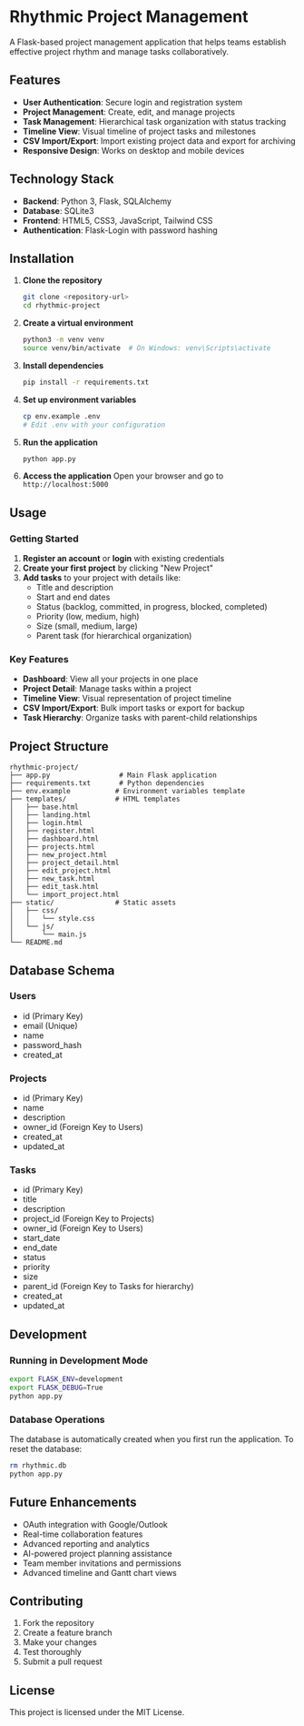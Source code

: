 # Rhythmic Project Management

A Flask-based project management application that helps teams establish effective project rhythm and manage tasks collaboratively.

## Features

- **User Authentication**: Secure login and registration system
- **Project Management**: Create, edit, and manage projects
- **Task Management**: Hierarchical task organization with status tracking
- **Timeline View**: Visual timeline of project tasks and milestones
- **CSV Import/Export**: Import existing project data and export for archiving
- **Responsive Design**: Works on desktop and mobile devices

## Technology Stack

- **Backend**: Python 3, Flask, SQLAlchemy
- **Database**: SQLite3
- **Frontend**: HTML5, CSS3, JavaScript, Tailwind CSS
- **Authentication**: Flask-Login with password hashing

## Installation

1. **Clone the repository**
   ```bash
   git clone <repository-url>
   cd rhythmic-project
   ```

2. **Create a virtual environment**
   ```bash
   python3 -m venv venv
   source venv/bin/activate  # On Windows: venv\Scripts\activate
   ```

3. **Install dependencies**
   ```bash
   pip install -r requirements.txt
   ```

4. **Set up environment variables**
   ```bash
   cp env.example .env
   # Edit .env with your configuration
   ```

5. **Run the application**
   ```bash
   python app.py
   ```

6. **Access the application**
   Open your browser and go to `http://localhost:5000`

## Usage

### Getting Started

1. **Register an account** or **login** with existing credentials
2. **Create your first project** by clicking "New Project"
3. **Add tasks** to your project with details like:
   - Title and description
   - Start and end dates
   - Status (backlog, committed, in progress, blocked, completed)
   - Priority (low, medium, high)
   - Size (small, medium, large)
   - Parent task (for hierarchical organization)

### Key Features

- **Dashboard**: View all your projects in one place
- **Project Detail**: Manage tasks within a project
- **Timeline View**: Visual representation of project timeline
- **CSV Import/Export**: Bulk import tasks or export for backup
- **Task Hierarchy**: Organize tasks with parent-child relationships

## Project Structure

```
rhythmic-project/
├── app.py                 # Main Flask application
├── requirements.txt       # Python dependencies
├── env.example           # Environment variables template
├── templates/            # HTML templates
│   ├── base.html
│   ├── landing.html
│   ├── login.html
│   ├── register.html
│   ├── dashboard.html
│   ├── projects.html
│   ├── new_project.html
│   ├── project_detail.html
│   ├── edit_project.html
│   ├── new_task.html
│   ├── edit_task.html
│   └── import_project.html
├── static/               # Static assets
│   ├── css/
│   │   └── style.css
│   └── js/
│       └── main.js
└── README.md
```

## Database Schema

### Users
- id (Primary Key)
- email (Unique)
- name
- password_hash
- created_at

### Projects
- id (Primary Key)
- name
- description
- owner_id (Foreign Key to Users)
- created_at
- updated_at

### Tasks
- id (Primary Key)
- title
- description
- project_id (Foreign Key to Projects)
- owner_id (Foreign Key to Users)
- start_date
- end_date
- status
- priority
- size
- parent_id (Foreign Key to Tasks for hierarchy)
- created_at
- updated_at

## Development

### Running in Development Mode

```bash
export FLASK_ENV=development
export FLASK_DEBUG=True
python app.py
```

### Database Operations

The database is automatically created when you first run the application. To reset the database:

```bash
rm rhythmic.db
python app.py
```

## Future Enhancements

- OAuth integration with Google/Outlook
- Real-time collaboration features
- Advanced reporting and analytics
- AI-powered project planning assistance
- Team member invitations and permissions
- Advanced timeline and Gantt chart views

## Contributing

1. Fork the repository
2. Create a feature branch
3. Make your changes
4. Test thoroughly
5. Submit a pull request

## License

This project is licensed under the MIT License.
